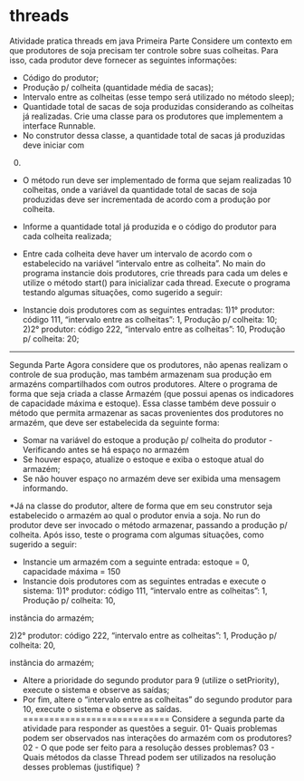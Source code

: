 # threads
Atividade pratica threads em java
Primeira Parte
Considere um contexto em que produtores de soja precisam ter controle sobre suas
colheitas. Para isso, cada produtor deve fornecer as seguintes informações:
- Código do produtor;
- Produção p/ colheita (quantidade média de sacas);
- Intervalo entre as colheitas (esse tempo será utilizado no método sleep);
- Quantidade total de sacas de soja produzidas considerando as colheitas já
realizadas.
Crie uma classe para os produtores que implementem a interface Runnable.
- No construtor dessa classe, a quantidade total de sacas já produzidas deve iniciar com
0.
- O método run deve ser implementado de forma que sejam realizadas 10 colheitas, onde
a variável da quantidade total de sacas de soja produzidas deve ser incrementada de
acordo com a produção por colheita.
- Informe a quantidade total já produzida e o código do produtor para cada
colheita realizada;

- Entre cada colheita deve haver um intervalo de acordo com o estabelecido na variável
“intervalo entre as colheita”.
No main do programa instancie dois produtores, crie threads para cada um deles e utilize o
método start() para inicializar cada thread.
Execute o programa testando algumas situações, como sugerido a seguir:
- Instancie dois produtores com as seguintes entradas:
1)1° produtor: código 111, “intervalo entre as colheitas”: 1, Produção p/ colheita: 10;
2)2° produtor: código 222, “intervalo entre as colheitas”: 10, Produção p/ colheita: 20;

______________________________
Segunda Parte
Agora considere que os produtores, não apenas realizam o controle de sua produção,
mas também armazenam sua produção em armazéns compartilhados com outros produtores.
Altere o programa de forma que seja criada a classe Armazém (que possui apenas os
indicadores de capacidade máxima e estoque).
Essa classe também deve possuir o método que permita armazenar as sacas provenientes dos
produtores no armazém, que deve ser estabelecida da seguinte forma:

- Somar na variável do estoque a produção p/ colheita do produtor - Verificando
antes se há espaço no armazém
- Se houver espaço, atualize o estoque e exiba o estoque atual do
armazém;
- Se não houver espaço no armazém deve ser exibida uma mensagem
informando.

*Já na classe do produtor, altere de forma que em seu construtor seja estabelecido o armazém
ao qual o produtor envia a soja.
No run do produtor deve ser invocado o método armazenar, passando a produção p/ colheita.
Após isso, teste o programa com algumas situações, como sugerido a seguir:
- Instancie um armazém com a seguinte entrada: estoque = 0, capacidade máxima = 150
- Instancie dois produtores com as seguintes entradas e execute o sistema:
1)1° produtor: código 111, “intervalo entre as colheitas”: 1, Produção p/ colheita: 10,

instância do armazém;

2)2° produtor: código 222, “intervalo entre as colheitas”: 1, Produção p/ colheita: 20,

instância do armazém;
- Altere a prioridade do segundo produtor para 9 (utilize o setPriority), execute o sistema e
observe as saídas;
- Por fim, altere o “intervalo entre as colheitas” do segundo produtor para 10, execute o
sistema e observe as saídas.
============================
Considere a segunda parte da atividade para responder as questões a seguir.
01- Quais problemas podem ser observados nas interações do armazém com os
produtores?
02 - O que pode ser feito para a resolução desses problemas?
03 - Quais métodos da classe Thread podem ser utilizados na resolução desses
problemas (justifique) ?
